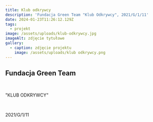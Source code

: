 ```yaml
---
title: Klub odkrywcy
description: 'Fundacja Green Team "Klub Odkrywcy", 2021/G/1/11'
date: 2024-01-23T11:26:12.129Z
tags:
  - projekt
image: /assets/uploads/klub-odkrywcy.jpg
imageAlt: zdjęcie tytułowe
gallery:
  - caption: zdjęcie projektu
    image: /assets/uploads/klub odkrywcy.png
---
```

## Fundacja Green Team

<br>

"KLUB ODKRYWCY"

<br>

2021/G/1/11

